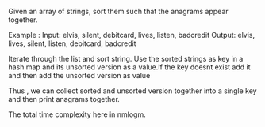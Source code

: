 Given an array of strings, sort them such that the anagrams appear together. 

Example : 
Input: elvis, silent, debitcard, lives, listen, badcredit
Output: elvis, lives, silent, listen, debitcard, badcredit

Iterate through the list and sort string. 
Use the sorted strings as key in a hash map and its unsorted version as a value.If the key doesnt exist add it and then add the unsorted version as value

Thus , we can collect sorted and unsorted version together into a single key
and then print anagrams together. 

The total time complexity here in nmlogm. 
